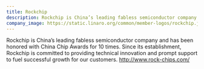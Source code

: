 ```yaml
---
title: Rockchip
description: Rockchip is China’s leading fabless semiconductor company and has been honored with China Chip Awards for 10 times. Since its establishment, Rockchip is committed to providing technical innovation and prompt support to fuel successful growth for our customers.
company_image: https://static.linaro.org/common/member-logos/rockchip.jpg
---
```

Rockchip is China’s leading fabless semiconductor company and has been honored with China Chip Awards for 10 times. Since its establishment, Rockchip is committed to providing technical innovation and prompt support to fuel successful growth for our customers. http://www.rock-chips.com/
